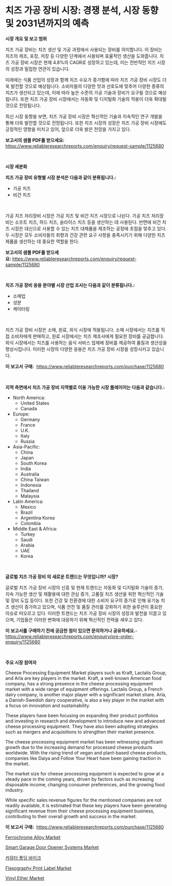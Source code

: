 <p><h1>치즈 가공 장비 시장: 경쟁 분석, 시장 동향 및 2031년까지의 예측</h1></p><p><strong>시장 개요 및 보고 범위</strong></p>
<p><p>치즈 가공 장비는 치즈 생산 및 가공 과정에서 사용되는 장비를 의미합니다. 이 장비는 치즈의 제조, 포장, 저장 등 다양한 단계에서 사용되며 효율적인 생산을 도와줍니다. 치즈 가공 장비 시장은 현재 4.8%의 CAGR로 성장하고 있는데, 이는 전반적인 치즈 시장의 성장과 밀접한 연관이 있습니다. </p><p>미래에는 식품 산업의 성장과 함께 치즈 수요가 증가함에 따라 치즈 가공 장비 시장도 더욱 발전할 것으로 예상됩니다. 소비자들의 다양한 맛과 선호도에 맞추어 다양한 종류의 치즈가 생산되고 있는데, 이에 따라 높은 수준의 가공 기술과 장비가 요구될 것으로 예상됩니다. 또한 치즈 가공 장비 시장에서는 자동화 및 디지털화 기술의 적용이 더욱 확대될 것으로 전망됩니다.</p><p>최신 시장 동향을 보면, 치즈 가공 장비 시장은 혁신적인 기술과 지속적인 연구 개발을 통해 더욱 발전할 것으로 전망됩니다. 또한 치즈 시장의 성장은 치즈 가공 장비 시장에도 긍정적인 영향을 미치고 있어, 앞으로 더욱 밝은 전망을 가지고 있다.</p></p>
<p><strong>보고서의 샘플 PDF를 받으세요:</strong> <a href="https://www.reliableresearchreports.com/enquiry/request-sample/1125680">https://www.reliableresearchreports.com/enquiry/request-sample/1125680</a></p>
<p>&nbsp;</p>
<p><strong>시장 세분화</strong></p>
<p><strong>치즈 가공 장비 유형별 시장 분석은 다음과 같이 분류됩니다.:</strong></p>
<p><ul><li>가공 치즈</li><li>비건 치즈</li></ul></p>
<p>&nbsp;</p>
<p><p>가공 치즈 처리장비 시장은 가공 치즈 및 비건 치즈 시장으로 나뉜다. 가공 치즈 처리장비는 소프트 치즈, 하드 치즈, 슬라이스 치즈 등을 생산하는 데 사용된다. 반면에 비건 치즈 시장은 대신으로 사용할 수 있는 치즈 대체품을 제조하는 공정에 초점을 맞추고 있다. 두 시장은 모두 소비자들의 취향과 건강 관련 요구 사항을 충족시키기 위해 다양한 치즈 제품을 생산하는 데 중요한 역할을 한다.</p></p>
<p><strong>보고서의 샘플 PDF를 받으세요:</strong>&nbsp;<a href="https://www.reliableresearchreports.com/enquiry/request-sample/1125680">https://www.reliableresearchreports.com/enquiry/request-sample/1125680</a></p>
<p>&nbsp;</p>
<p><strong> 치즈 가공 장비 응용 분야별 시장 산업 조사는 다음과 같이 분류됩니다.:</strong></p>
<p><ul><li>소매업</li><li>성분</li><li>케이터링</li></ul></p>
<p>&nbsp;</p>
<p><p>치즈 가공 장비 시장은 소매, 원료, 외식 시장에 적용됩니다. 소매 시장에서는 치즈를 직접 소비자에게 판매하고, 원료 시장에서는 치즈 제조사에게 필요한 장비를 공급합니다. 외식 시장에서는 치즈를 사용하는 음식 서비스 업체에 장비를 제공하여 품질과 생산성을 향상시킵니다. 이러한 시장의 다양한 응용은 치즈 가공 장비 시장을 성장시키고 있습니다.</p></p>
<p><strong>이 보고서 구매:</strong>&nbsp; <a href="https://www.reliableresearchreports.com/purchase/1125680">https://www.reliableresearchreports.com/purchase/1125680</a></p>
<p>&nbsp;</p>
<p><strong>지역 측면에서 치즈 가공 장비 지역별로 이용 가능한 시장 플레이어는 다음과 같습니다.:</strong></p>
<p><ul>
    <li>
        North America:
        <ul>
            <li>United States</li>
            <li>Canada</li>
        </ul>
    </li>
    <li>
        Europe:
        <ul>
            <li>Germany</li>
            <li>France</li>
            <li>U.K.</li>
            <li>Italy</li>
            <li>Russia</li>
        </ul>
    </li>
    <li>
        Asia-Pacific:
        <ul>
            <li>China</li>
            <li>Japan</li>
            <li>South Korea</li>
            <li>India</li>
            <li>Australia</li>
            <li>China Taiwan</li>
            <li>Indonesia</li>
            <li>Thailand</li>
            <li>Malaysia</li>
        </ul>
    </li>
    <li>
        Latin America:
        <ul>
            <li>Mexico</li>
            <li>Brazil</li>
            <li>Argentina Korea</li>
            <li>Colombia</li>
        </ul>
    </li>
    <li>
        Middle East & Africa:
        <ul>
            <li>Turkey</li>
            <li>Saudi</li>
            <li>Arabia</li>
            <li>UAE</li>
            <li>Korea</li>
        </ul>
    </li>
    </ul></p>
<p>&nbsp;</p>
<p><strong>글로벌 치즈 가공 장비 의 새로운 트렌드는 무엇입니까? 시장?</strong></p>
<p><p>글로벌 치즈 가공 장비 시장의 신흥 및 현재 트렌드는 자동화 및 디지털화 기술의 증가, 지속 가능한 생산 및 재활용에 대한 관심 증가, 고품질 치즈 생산을 위한 혁신적인 기술 및 장비 도입 등이다. 또한 건강 및 친환경에 대한 소비자 요구의 증가로 인해 유기농 치즈 생산이 증가하고 있으며, 식품 안전 및 품질 관리를 강화하기 위한 솔루션이 중요한 이슈로 떠오르고 있다. 이러한 트렌드는 치즈 가공 장비 시장의 성장과 발전을 이끌고 있으며, 기업들은 이러한 변화에 대응하기 위해 혁신적인 전략을 세우고 있다.</p></p>
<p><strong>이 보고서를 구매하기 전에 궁금한 점이 있으면 문의하거나 공유하세요.</strong>- <a href="https://www.reliableresearchreports.com/enquiry/pre-order-enquiry/1125680">https://www.reliableresearchreports.com/enquiry/pre-order-enquiry/1125680</a></p>
<p>&nbsp;</p>
<p><strong>주요 시장 참여자</strong></p>
<p><p>Cheese Processing Equipment Market players such as Kraft, Lactalis Group, and Arla are key players in the market. Kraft, a well-known American food company, has a strong presence in the cheese processing equipment market with a wide range of equipment offerings. Lactalis Group, a French dairy company, is another major player with a significant market share. Arla, a Danish-Swedish dairy cooperative, is also a key player in the market with a focus on innovation and sustainability.</p><p>These players have been focusing on expanding their product portfolios and investing in research and development to introduce new and advanced cheese processing equipment. They have also been adopting strategies such as mergers and acquisitions to strengthen their market presence.</p><p>The cheese processing equipment market has been witnessing significant growth due to the increasing demand for processed cheese products worldwide. With the rising trend of vegan and plant-based cheese products, companies like Daiya and Follow Your Heart have been gaining traction in the market. </p><p>The market size for cheese processing equipment is expected to grow at a steady pace in the coming years, driven by factors such as increasing disposable income, changing consumer preferences, and the growing food industry.</p><p>While specific sales revenue figures for the mentioned companies are not readily available, it is estimated that these key players have been generating significant revenue from their cheese processing equipment business, contributing to their overall growth and success in the market.</p></p>
<p><strong>이 보고서 구매:</strong>&nbsp;&nbsp;<a href="https://www.reliableresearchreports.com/purchase/1125680">https://www.reliableresearchreports.com/purchase/1125680</a></p>
<p><p><a href="https://github.com/RichRobinson5/Market-Research-Report-List-4/blob/main/ferrochrome-alloy-market.md">Ferrochrome Alloy Market</a></p><p><a href="https://issuu.com/reportprime-2/docs/smart-garage-door-opener-systems-market-size-2030.">Smart Garage Door Opener Systems Market</a></p><p><a href="https://github.com/vs2869dizt0/Market-Research-Report-List-1/blob/main/7803762189527.md">커뮤터 폴딩 바이크</a></p><p><a href="https://view.publitas.com/reportprime-1/flexography-print-label-market-share-market-new-trends-analysis-report-by-type-by-application-by-end-use-by-region-and-segment-forecasts-2023-2030/">Flexography Print Label Market</a></p><p><a href="https://github.com/gdfhhhj/Market-Research-Report-List-3/blob/main/vinyl-ether-market.md">Vinyl Ether Market</a></p></p>
